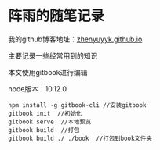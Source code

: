 # 阵雨的随笔记录

我的github博客地址：[zhenyuyyk.github.io](https://zhenyuyyk.github.io/)

主要记录一些经常用到的知识 

本文使用gitbook进行编辑

node版本：10.12.0
```
npm install -g gitbook-cli //安装gitbook
gitbook init  //初始化
gitbook serve  //本地预览
gitbook build  //打包
gitbook build ./ ./book  //打包到book文件夹
```
